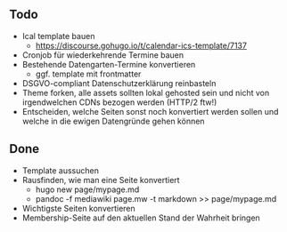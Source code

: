 Todo
----
- Ical template bauen
  - https://discourse.gohugo.io/t/calendar-ics-template/7137
- Cronjob für wiederkehrende Termine bauen
- Bestehende Datengarten-Termine konvertieren
  - ggf. template mit frontmatter
- DSGVO-compliant Datenschutzerklärung reinbasteln
- Theme forken, alle assets sollten lokal gehosted sein und nicht von irgendwelchen CDNs bezogen werden (HTTP/2 ftw!)
- Entscheiden, welche Seiten sonst noch konvertiert werden sollen und welche in die ewigen Datengründe gehen können

Done
----

- Template aussuchen
- Rausfinden, wie man eine Seite konvertiert
  - hugo new page/mypage.md
  - pandoc -f mediawiki page.mw -t markdown >> page/mypage.md
- Wichtigste Seiten konvertieren
- Membership-Seite auf den aktuellen Stand der Wahrheit bringen
